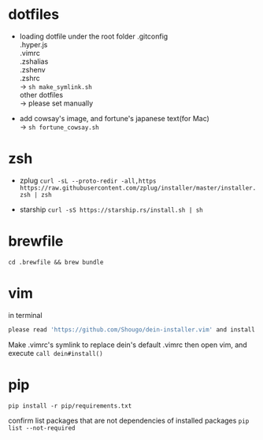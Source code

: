 # dotfiles

- loading dotfile under the root folder
.gitconfig  
.hyper.js  
.vimrc  
.zshalias  
.zshenv  
.zshrc  
→ `sh make_symlink.sh`  
other dotfiles  
→ please set manually  

- add cowsay's image, and fortune's japanese text(for Mac)  
→ `sh fortune_cowsay.sh`  

# zsh

- zplug
`curl -sL --proto-redir -all,https https://raw.githubusercontent.com/zplug/installer/master/installer.zsh | zsh`

- starship
`curl -sS https://starship.rs/install.sh | sh`

# brewfile

`cd .brewfile && brew bundle`

# vim

in terminal  

```sh
please read 'https://github.com/Shougo/dein-installer.vim' and install dein
```

Make .vimrc's symlink to replace dein's default .vimrc
then open vim, and execute `call dein#install()`  

 # pip

`pip install -r pip/requirements.txt`

confirm list packages that are not dependencies of installed packages
`pip list --not-required`
